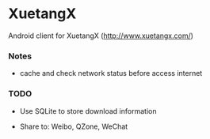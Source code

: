 XuetangX
========

Android client for XuetangX (http://www.xuetangx.com/)


### Notes

+ cache and check network status before access internet


### TODO

+ Use SQLite to store download information

+ Share to: Weibo, QZone, WeChat
